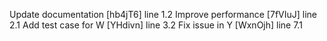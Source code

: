 Update documentation [hb4jT6] line 1.2
Improve performance [7fVIuJ] line 2.1
Add test case for W [YHdivn] line 3.2
Fix issue in Y [WxnOjh] line 7.1
